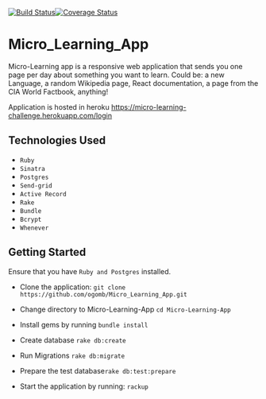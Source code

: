 [![Build Status](https://travis-ci.org/ogomb/Micro_Learning_App.svg?branch=master)](https://travis-ci.org/ogomb/Micro_Learning_App)[![Coverage Status](https://coveralls.io/repos/github/ogomb/Micro_Learning_App/badge.svg?branch=master)](https://coveralls.io/github/ogomb/Micro_Learning_App?branch=master)


# Micro_Learning_App
Micro-Learning app is a responsive web application that sends you one page per day about something you want to learn. Could be: a new Language, a random Wikipedia page, React documentation, a page from the CIA World Factbook, anything!

Application is hosted in heroku https://micro-learning-challenge.herokuapp.com/login

## Technologies Used
- `Ruby`
- `Sinatra`
- `Postgres`
- `Send-grid`
- `Active Record`
- `Rake`
- `Bundle`
- `Bcrypt`
- `Whenever`

## Getting Started
Ensure that you have `Ruby and Postgres` installed.

- Clone the application:
      `git clone https://github.com/ogomb/Micro_Learning_App.git`
      
- Change directory to Micro-Learning-App  `cd Micro-Learning-App`

- Install gems by running   `bundle install`

- Create database  `rake db:create`

- Run Migrations   `rake db:migrate`

- Prepare the test database`rake db:test:prepare`

- Start the application by running: `rackup`
